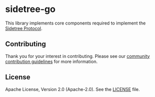 # sidetree-go
This library implements core components required to implement the [Sidetree Protocol](https://github.com/decentralized-identity/sidetree/blob/master/docs/protocol.md>).

## Contributing
Thank you for your interest in contributing. Please see our [community contribution guidelines](https://github.com/trustbloc/community/blob/main/CONTRIBUTING.md) for more information.

## License
Apache License, Version 2.0 (Apache-2.0). See the [LICENSE](LICENSE) file.

